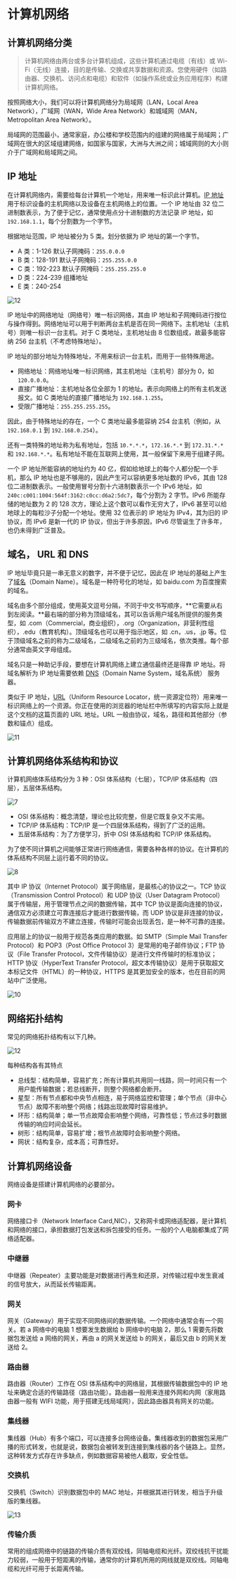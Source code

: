 # 计算机网络

## 计算机网络分类

> 计算机网络由两台或多台计算机组成，这些计算机通过电缆（有线）或 Wi-Fi（无线）连接，目的是传输、交换或共享数据和资源。您使用硬件（如路由器、交换机、访问点和电缆）和软件（如操作系统或业务应用程序）构建计算机网络。

按照网络大小，我们可以将计算机网络分为局域网（LAN，Local Area Network），广域网（WAN，Wide Area Network）和城域网（MAN，Metropolitan Area Network）。

局域网的范围最小，通常家庭，办公楼和学校范围内的组建的网络属于局域网；广域网在很大的区域组建网络，如国家与国家，大洲与大洲之间；城域网则的大小则介于广域网和局域网之间。

## IP 地址

在计算机网络内，需要给每台计算机一个地址，用来唯一标识此计算机。[IP 地址](https://zh.wikipedia.org/wiki/IP_address)用于标识设备的主机网络以及设备在主机网络上的位置。一个 IP 地址由 32 位二进制数表示，为了便于记忆，通常使用点分十进制数的方法记录 IP 地址，如 `192.168.1.1`，每个分割数为一个字节。

根据地址范围，IP 地址被分为 5 类。划分依据为 IP 地址的第一个字节。

- A 类：1-126 默认子网掩码：`255.0.0.0`
- B 类：128-191 默认子网掩码：`255.255.0.0`
- C 类：192-223 默认子网掩码：`255.255.255.0`
- D 类：224-239 组播地址
- E 类：240-254

![12](./imgEncode/14.png)

IP 地址中的网络地址（网络号）唯一标识网络，其由 IP 地址和子网掩码进行按位与操作得到。网络地址可以用于判断两台主机是否在同一网络下。主机地址（主机号）则唯一标识一台主机。对于 C 类地址，主机地址由 8 位数组成，故最多能容纳 256 台主机（不考虑特殊地址）。

IP 地址的部分地址为特殊地址，不用来标识一台主机，而用于一些特殊用途。

- 网络地址：网络地址唯一标识网络，其主机地址（主机号）部分为 0，如 `120.0.0.0`。
- 直接广播地址：主机地址各位全部为 1 的地址。表示向网络上的所有主机发送报文。如 C 类地址的直接广播地址为 `192.168.1.255`。
- 受限广播地址：`255.255.255.255`。

因此，由于特殊地址的存在，一个 C 类地址最多能容纳 254 台主机（例如，从 `192.168.0.1` 到 `192.168.0.254`）。

还有一类特殊的地址称为私有地址，包括 `10.*.*.*`，`172.16.*.*` 到 `172.31.*.*` 和 `192.168.*.*`。私有地址不能在互联网上使用，其一般保留下来用于组建子网。

一个 IP 地址所能容纳的地址约为 40 亿，假如给地球上的每个人都分配一个手机，那么 IP 地址也是不够用的，因此产生可以容纳更多地址数的 IPv6，其由 128 位二进制数表示。一般使用冒号分割十六进制数表示一个 IPv6 地址，如 `240c:c001:1004:564f:3162:c0cc:d6a2:5dc7`，每个分割为 2 字节。IPv6 所能存储的地址数为 2 的 128 次方，理论上这个数可以看作无穷大了，IPv6 甚至可以给地球上的每粒沙子分配一个地址。使用 32 位表示的 IP 地址为 IPv4，其为旧的 IP 协议，而 IPv6 是新一代的 IP 协议，但出于许多原因，IPv6 尽管诞生了许多年，也仍未得到广泛普及。

## 域名， URL 和 DNS

IP 地址毕竟只是一串无意义的数字，并不便于记忆，因此在 IP 地址的基础上产生了[域名](https://developer.mozilla.org/zh-CN/docs/Learn/Common_questions/Web_mechanics/What_is_a_domain_name)（Domain Name）。域名是一种符号化的地址，如 baidu.com 为百度搜索的域名。

域名由多个部分组成，使用英文逗号分隔，不同于中文书写顺序，**它需要从右到左阅读。**最右端的部分称为顶级域名，其可以告诉用户域名所提供的服务类型，如 .com（Commercial，商业组织），.org（Organization，非营利性组织），.edu（教育机构）。顶级域名也可以用于指示地区，如 .cn，.us，.jp 等。位于顶级域名之前的称为二级域名，二级域名之前的为三级域名，依次类推。每个部分通常由英文字母组成。

域名只是一种助记手段，要想在计算机网络上建立通信最终还是得靠 IP 地址。将域名解析为 IP 地址需要依赖 [DNS](https://developer.mozilla.org/zh-CN/docs/Glossary/DNS)（Domain Name System，域名系统） 服务器。

类似于 IP 地址，[URL](https://developer.mozilla.org/zh-CN/docs/Learn/Common_questions/Web_mechanics/What_is_a_URL)（Uniform Resource Locator，统一资源定位符）用来唯一标识网络上的一个资源。你正在使用的浏览器的地址栏中所填写的内容实际上就是这个文档的这篇页面的 URL 地址。URL 一般由协议，域名，路径和其他部分（参数和锚点）组成。

![11](./imgEncode/11.png)

## 计算机网络体系结构和协议

计算机网络体系结构分为 3 种：OSI 体系结构（七层），TCP/IP 体系结构（四层），五层体系结构。

![7](./imgEncode/7.png)

- OSI 体系结构：概念清楚，理论也比较完整，但是它既复杂又不实用。
- TCP/IP 体系结构：TCP/IP 是一个四层体系结构，得到了广泛的运用。
- 五层体系结构：为了方便学习，折中 OSI 体系结构和 TCP/IP 体系结构。

为了使不同计算机之间能够正常进行网络通信，需要各种各样的协议。在计算机的体系结构不同层上运行着不同的协议。

![8](./imgEncode/8.png)

其中 IP 协议（Internet Protocol）属于网络层，是最核心的协议之一。TCP 协议（Transmission Control Protocol）和 UDP 协议（User Datagram Protocol）属于传输层，用于管理节点之间的数据传输，其中 TCP 协议是面向连接的协议，通信双方必须建立可靠连接后才能进行数据传输，而 UDP 协议是非连接的协议，传输数据前传输双方不建立连接，传输时可能会出现丢包，是一种不可靠的连接。

应用层上的协议一般用于规范各类应用的数据。如 SMTP（Simple Mail Transfer Protocol）和 POP3（Post Office Protocol 3）是常用的电子邮件协议；FTP 协议（File Transfer Protocol，文件传输协议）是进行文件传输时的标准协议；HTTP 协议（HyperText Transfer Protocol，超文本传输协议）是用于获取超文本标记文件（HTML）的一种协议，HTTPS 是其更加安全的版本，也在目前的网站中广泛使用。

![10](./imgEncode/10.png)

## 网络拓扑结构

常见的网络拓扑结构有以下几种。

![12](./imgEncode/12.jpg)

每种结构各有其特点

- 总线型：结构简单，容易扩充；所有计算机共用同一线路，同一时间只有一个用户能传输数据；若总线断开，则整个网络都会断开。
- 星型：所有节点都和中央节点相连，易于网络监控和管理；单个节点（非中心节点）故障不影响整个网络；线路出现故障时容易维护。
- 环形：结构简单；单一节点故障会影响整个网络，可靠性低；节点过多时数据传输的响应时间会延长。
- 树形：结构简单，容易扩增；根节点故障时会影响整个网络。
- 网状：结构复杂，成本高；可靠性好。

## 计算机网络设备

网络设备是搭建计算机网络的必要部分。

### 网卡

网络接口卡（Network Interface Card,NIC），又称网卡或网络适配器，是计算机和网络的接口，承担数据打包发送和拆包接受的任务。一般的个人电脑都集成了网络适配器。

### 中继器

中继器（Repeater）主要功能是对数据进行再生和还原，对传输过程中发生衰减的信号放大，从而延长传输距离。

### 网关

网关（Gateway）用于实现不同网络间的数据传输。一个网络中通常会有一个网关。若 a 网络中的电脑 1 想要发生数据给 b 网络中的电脑 2，那么 1 需要先将数据包发送给 a 网络的网关，再由 a 的网关发送给 b 的网关，最后又由 b 的网关发送给 2。

### 路由器

路由器（Router）工作在 OSI 体系结构中的网络层，其根据传输数据包中的 IP 地址来确定合适的传输路径（路由功能）。路由器一般用来连接外网和内网（家用路由器一般有 WIFI 功能，用于搭建无线局域网），因此路由器具有网关的功能。

### 集线器

集线器（Hub）有多个端口，可以连接多台网络设备。集线器收到的数据包采用广播的形式转发，也就是说，数据包会被转发到连接到集线器的各个链路上。显然，这种转发方式存在许多缺点，例如数据容易被他人截取，安全性低。

### 交换机

交换机（Switch）识别数据包中的 MAC 地址，并根据其进行转发，相当于升级版的集线器。

![13](./imgEncode/13.jpg)

### 传输介质

常用的组成网络中的链路的传输介质有双绞线，同轴电缆和光纤。双绞线抗干扰能力较弱，一般用于短距离的传输，通常你的计算机所用的网线就是双绞线。同轴电缆和光纤可用于长距离传输。